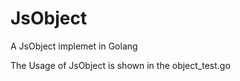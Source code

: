 JsObject
========

A JsObject implemet in Golang

The Usage of JsObject is shown in the object_test.go
